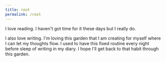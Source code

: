 ```yaml
---
title: root
permalink: /root
---
```


I love reading. I haven't got time for it these days but I really do.

I also love writing. I'm loving this garden that I am creating for myself where I can let my thoughts flow. I used to have this fixed routine every night before sleep of writing in my diary. I hope I'll get back to that habit through this garden.
